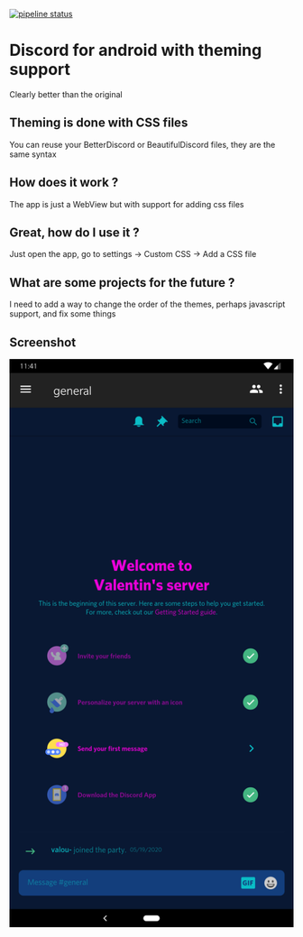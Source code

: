 [![pipeline status](https://gitlab.com/srgoti/discord-android/badges/master/pipeline.svg)](https://gitlab.com/srgoti/discord-android/-/commits/master)

# Discord for android with theming support

Clearly better than the original

## Theming is done with CSS files

You can reuse your BetterDiscord or BeautifulDiscord files, they are the same syntax

## How does it work ?

The app is just a WebView but with support for adding css files

## Great, how do I use it ?

Just open the app, go to settings -> Custom CSS -> Add a CSS file

## What are some projects for the future ?

I need to add a way to change the order of the themes, perhaps javascript support, and fix some things


## Screenshot
![Screenshot](screenshot.png)